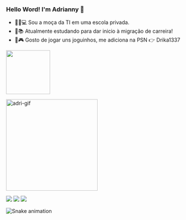 ### Hello Word! I'm Adrianny 👋


- 👩🏻💻 Sou a moça da TI em uma escola privada.
- 📜📚 Atualmente estudando para dar inicio à migração de carreira!
- 👾🎮 Gosto de jogar uns joguinhos, me adiciona na PSN 👉 Drika1337

<!--
- 🤔 I’m looking for help with ...
- 💬 Ask me about ...
- 📫 How to reach me: ...
- 😄 Pronouns: ...
- ⚡ Fun fact: ...
-->

<div align="left">
  <a href="https://github.com/adriannylelis">
  <img height="120em" src="https://github-readme-stats.vercel.app/api?username=adriannylelis&show_icons=true&theme=dracula&include_all_commits=false&count_private=true"/>
    
 <!-- <img height="120em" src="https://github-readme-stats.vercel.app/api/top-langs/?username=adriannylelis&layout=compact&langs_count=7&theme=dracula"/> -->

  <p>
  <img height="250em" src="https://i.ibb.co/wycJ1FL/adri-gif.gif" alt="adri-gif" border="0">  
    
  <a target="_blank" href="https://www.linkedin.com/in/adrianny-lelis-092420172/"><img src="https://img.shields.io/badge/-LinkedIn-%230077B5?style=for-the-badge&logo=linkedin&logoColor=white" target="_blank"></a> 
  <a target="_blank" href="mailto:adrianny.lelis@gmail.com"><img src="https://img.shields.io/badge/Gmail-D14836?style=for-the-badge&logo=gmail&logoColor=white"></a>
  <a  target="_blank" href="https://www.instagram.com/adriannylelis/"><img src="https://img.shields.io/badge/Instagram-E4405F?style=for-the-badge&logo=instagram&logoColor=white"></a>
    
![Snake animation](https://github.com/adriannylelis/adriannylelis/blob/output/github-contribution-grid-snake.svg)
 
</div>
